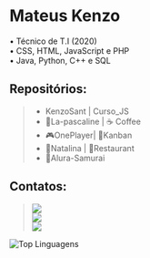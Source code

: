 # Mateus Kenzo


 • Técnico de T.I (2020) <br>
 • CSS, HTML, JavaScript e PHP <br>
 • Java, Python, C++ e SQL <br>

## Repositórios:
>- KenzoSant | Curso_JS
>- 🧮La-pascaline | ☕ Coffee
>- 🎮OnePlayer| 📄Kanban
>- 🎅Natalina | :sushi:Restaurant
>- :japanese_goblin:Alura-Samurai

## Contatos:
> <div><a href="https://www.linkedin.com/in/mateus-kenzo-dos-santos" target="_blank"><img src="https://img.shields.io/badge/-LinkedIn-%230077B5?style=for-the-badge&logo=linkedin&logoColor=white" target="_blank"></a> <br>
> <a href = "mailto:mateuskenzo_santos@hotmail.com"><img src="https://img.shields.io/badge/-Email-%23333?style=for-the-badge&logo=Gmail&logoColor=white" target="_blank"></a> <br> <a href="https://discord.gg/Bp8dMhh6" target="_blank"><img src="https://img.shields.io/badge/Discord-7289DA?style=for-the-badge&logo=discord&logoColor=white" target="_blank"></a> 
> </div>

![Top Linguagens](https://github-readme-stats.vercel.app/api/top-langs/?username=KenzoSant&layout=compact&langs_count=16&theme=dark)

<!--
**KenzoSant/KenzoSant** is a ✨ _special_ ✨ repository because its `README.md` (this file) appears on your GitHub profile.

Here are some ideas to get you started:

- 🔭 I’m currently working on ...
- 🌱 I’m currently learning ...
- 👯 I’m looking to collaborate on ...
- 🤔 I’m looking for help with ...
- 💬 Ask me about ...
- 📫 How to reach me: ...
- 😄 Pronouns: ...
- ⚡ Fun fact: ...
-->
